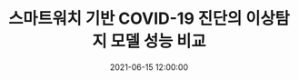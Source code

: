 ---
layout: post
title: 스마트워치 기반 COVID-19 진단의 이상탐지 모델 성능 비교
date: '2021-06-15 12:00:00'
categories:
- publication
- publication_domestic
- conference
- conference_domestic
description: |-
  조형래, 한용섭, 강태신, 김진현<br />
  정보과학회논문지 Vol. 2021, No. 6, p.905-907, June 2021
---